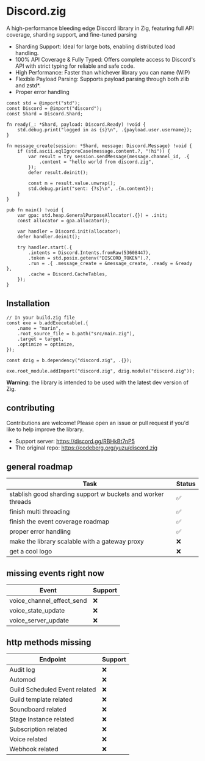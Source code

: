 # Discord.zig

A high-performance bleeding edge Discord library in Zig, featuring full API coverage, sharding support, and fine-tuned parsing
* Sharding Support: Ideal for large bots, enabling distributed load handling.
* 100% API Coverage & Fully Typed: Offers complete access to Discord's API with strict typing for reliable and safe code.
* High Performance: Faster than whichever library you can name (WIP)
* Flexible Payload Parsing: Supports payload parsing through both zlib and zstd*.
* Proper error handling

```zig
const std = @import("std");
const Discord = @import("discord");
const Shard = Discord.Shard;

fn ready(_: *Shard, payload: Discord.Ready) !void {
    std.debug.print("logged in as {s}\n", .{payload.user.username});
}

fn message_create(session: *Shard, message: Discord.Message) !void {
    if (std.ascii.eqlIgnoreCase(message.content.?, "!hi")) {
        var result = try session.sendMessage(message.channel_id, .{
            .content = "hello world from discord.zig",
        });
        defer result.deinit();

        const m = result.value.unwrap();
        std.debug.print("sent: {?s}\n", .{m.content});
    }
}

pub fn main() !void {
    var gpa: std.heap.GeneralPurposeAllocator(.{}) = .init;
    const allocator = gpa.allocator();

    var handler = Discord.init(allocator);
    defer handler.deinit();

    try handler.start(.{
        .intents = Discord.Intents.fromRaw(53608447),
        .token = std.posix.getenv("DISCORD_TOKEN").?,
        .run = .{ .message_create = &message_create, .ready = &ready },
        .cache = Discord.CacheTables,
    });
}
```

## Installation
```zig
// In your build.zig file
const exe = b.addExecutable(.{
    .name = "marin",
    .root_source_file = b.path("src/main.zig"),
    .target = target,
    .optimize = optimize,
});

const dzig = b.dependency("discord.zig", .{});

exe.root_module.addImport("discord.zig", dzig.module("discord.zig"));
```

**Warning**: the library is intended to be used with the latest dev version of Zig.

## contributing
Contributions are welcome! Please open an issue or pull request if you'd like to help improve the library.
* Support server: https://discord.gg/RBHkBt7nP5
* The original repo: https://codeberg.org/yuzu/discord.zig

## general roadmap
| Task                                                        | Status |
|-------------------------------------------------------------|--------|
| stablish good sharding support w buckets and worker threads | ✅     |
| finish multi threading                                      | ✅     |
| finish the event coverage roadmap                           | ✅     |
| proper error handling                                       | ✅     |
| make the library scalable with a gateway proxy              | ❌     |
| get a cool logo                                             | ❌     |

## missing events right now
| Event                                  | Support |
|----------------------------------------|---------|
| voice_channel_effect_send              | ❌      |
| voice_state_update                     | ❌      |
| voice_server_update                    | ❌      |

## http methods missing
| Endpoint                               | Support |
|----------------------------------------|---------|
| Audit log                              | ❌      |
| Automod                                | ❌      |
| Guild Scheduled Event related          | ❌      |
| Guild template related                 | ❌      |
| Soundboard related                     | ❌      |
| Stage Instance related                 | ❌      |
| Subscription related                   | ❌      |
| Voice related                          | ❌      |
| Webhook related                        | ❌      |
